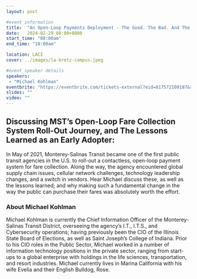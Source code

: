 ```yaml
---
layout: post

#event information
title:  "An Open-Loop Payments Deployment - The Good. The Bad. And The Ugly."
date:   2024-02-29 08:00+0800
start_time: "08:00am"
end_time: "10:00am"

location: LACI
cover: ../images/la-kretz-campus.jpeg

#event speaker details
speakers: 
 - "Michael Kohlman"
eventbrite: "https://eventbrite.com/tickets-external?eid=817572109187&ref=etckt"
slides: ""
video: ""
---
```


## Discussing MST’s Open-Loop Fare Collection System Roll-Out Journey, and The Lessons Learned as an Early Adopter:

In May of 2021, Monterey-Salinas Transit became one of the first public transit agencies in the U.S. to roll-out a contactless, open-loop payment system for fare collection. Along the way, the agency encountered global supply chain issues, cellular network challenges, technology leadership changes, and a switch in vendors. Hear Michael discuss these, as well as the lessons learned; and why making such a fundamental change in the way the public can purchase their fares was absolutely worth the effort.

### About Michael Kohlman

Michael Kohlman is currently the Chief Information Officer of the Monterey-Salinas Transit District, overseeing the agency’s I.T., I.T.S., and Cybersecurity operations; having previously been the CIO of the Illinois State Board of Elections, as well as Saint Joseph’s College of Indiana. Prior to his CIO roles in the Public Sector, Michael worked in a number of information technology positions in the private sector, ranging from start-ups to a global enterprise with holdings in the life sciences, transportation, and resort industries. Michael currently lives in Marina California with his wife Evelia and their English Bulldog, Rose.